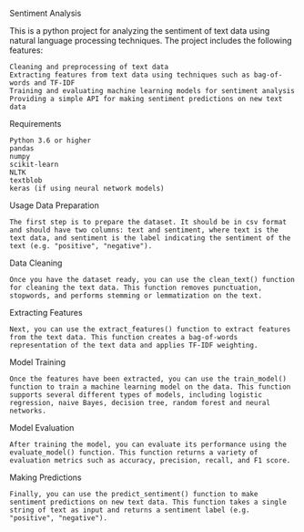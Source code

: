Sentiment Analysis

This is a python project for analyzing the sentiment of text data using natural language processing techniques. The project includes the following features:

    Cleaning and preprocessing of text data
    Extracting features from text data using techniques such as bag-of-words and TF-IDF
    Training and evaluating machine learning models for sentiment analysis
    Providing a simple API for making sentiment predictions on new text data

Requirements

    Python 3.6 or higher
    pandas
    numpy
    scikit-learn
    NLTK
    textblob
    keras (if using neural network models)

Usage
Data Preparation

    The first step is to prepare the dataset. It should be in csv format and should have two columns: text and sentiment, where text is the text data, and sentiment is the label indicating the sentiment of the text (e.g. "positive", "negative").

Data Cleaning

    Once you have the dataset ready, you can use the clean_text() function for cleaning the text data. This function removes punctuation, stopwords, and performs stemming or lemmatization on the text.

Extracting Features

    Next, you can use the extract_features() function to extract features from the text data. This function creates a bag-of-words representation of the text data and applies TF-IDF weighting.

Model Training

    Once the features have been extracted, you can use the train_model() function to train a machine learning model on the data. This function supports several different types of models, including logistic regression, naive Bayes, decision tree, random forest and neural networks.

Model Evaluation

    After training the model, you can evaluate its performance using the evaluate_model() function. This function returns a variety of evaluation metrics such as accuracy, precision, recall, and F1 score.

Making Predictions

    Finally, you can use the predict_sentiment() function to make sentiment predictions on new text data. This function takes a single string of text as input and returns a sentiment label (e.g. "positive", "negative").
